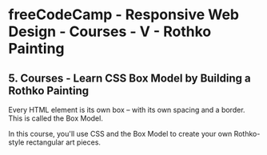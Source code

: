 # freeCodeCamp - Responsive Web Design - Courses - V - Rothko Painting


## 5. Courses - Learn CSS Box Model by Building a Rothko Painting

Every HTML element is its own box – with its own spacing and a border. This is called the Box Model.

In this course, you'll use CSS and the Box Model to create your own Rothko-style rectangular art pieces.

